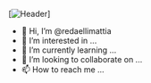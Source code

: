 [![Header](https://raw.githubusercontent.com/redaellimattia/redaellimattia/master/readme_header.png "Header")]
- 👋 Hi, I’m @redaellimattia
- 👀 I’m interested in ...
- 🌱 I’m currently learning ...
- 💞️ I’m looking to collaborate on ...
- 📫 How to reach me ...

<!---
redaellimattia/redaellimattia is a ✨ special ✨ repository because its `README.md` (this file) appears on your GitHub profile.
You can click the Preview link to take a look at your changes.
--->
